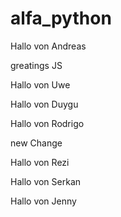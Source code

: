 # alfa_python

Hallo von Andreas

greatings JS

Hallo von Uwe

Hallo von Duygu

Hallo von Rodrigo

new Change

Hallo von Rezi

Hallo von Serkan

Hallo von Jenny
